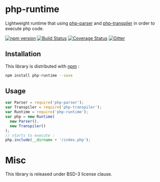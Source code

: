 # php-runtime

Lightweight runtime that using [php-parser](https://github.com/glayzzle/php-parser) and [php-transpiler](https://github.com/glayzzle/php-transpiler) in order to execute php code.

[![npm version](https://badge.fury.io/js/php-runtime.svg)](https://www.npmjs.com/package/php-runtime)
[![Build Status](https://travis-ci.org/glayzzle/php-runtime.svg?branch=master)](https://travis-ci.org/glayzzle/php-runtime)
[![Coverage Status](https://coveralls.io/repos/github/glayzzle/php-runtime/badge.svg?branch=master)](https://coveralls.io/github/glayzzle/php-runtime?branch=master)
[![Gitter](https://img.shields.io/badge/GITTER-join%20chat-green.svg)](https://gitter.im/glayzzle/Lobby)

Installation
------------

This library is distributed with [npm](https://www.npmjs.com/package/php-runtime) :

```sh
npm install php-runtime --save
```

Usage
-----

```js
var Parser = require('php-parser');
var Transpiler = require('php-transpiler');
var Runtime = require('php-runtime');
var php = new Runtime(
  new Parser(),
  new Transpiler()
);
// starts to execute :
php.include(__dirname + '/index.php');
```

# Misc

This library is released under BSD-3 license clause.
